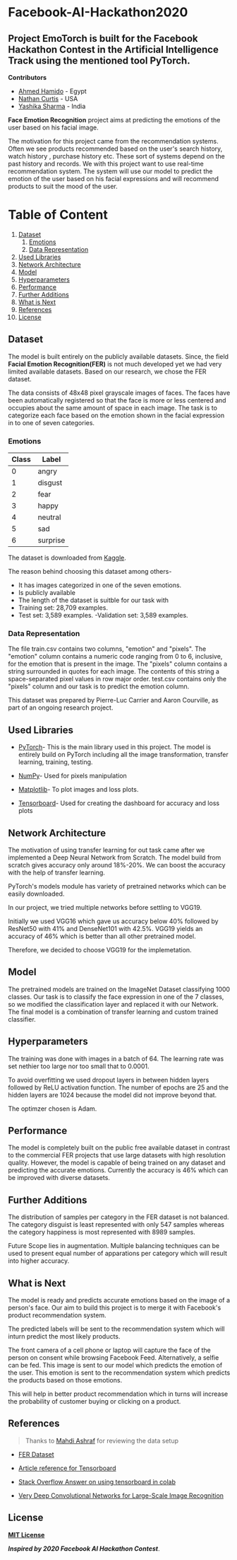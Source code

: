 # Facebook-AI-Hackathon2020
## Project **EmoTorch** is built for the Facebook Hackathon Contest in the Artificial Intelligence Track using the mentioned tool PyTorch.

**Contributors**

- [Ahmed Hamido](https://github.com/AhMedDxHaMiDo) - Egypt
- [Nathan Curtis](https://github.com/njcurtis3) - USA
- [Yashika Sharma](https://github.com/Yashika51) - India

**Face Emotion Recognition** project aims at predicting the emotions of the user based on his facial image.

The motivation for this project came from the recommendation systems.
Often we see products recommended based on the user's search history, watch history , purchase history etc. These sort of systems depend on the past history and records. We with this project want to use real-time recommendation system. The system will use our model to predict the emotion of the user based on his facial expressions and will recommend products to suit the mood of the user.


# Table of Content
1. [Dataset](#dataset)
   1. [Emotions](#emotions)
   2. [Data Representation](#data-representation)
2. [Used Libraries](#used-libraries)
3. [Network Architecture](#network-architecture)
4. [Model](#model)
5. [Hyperparameters](#hyperparameters)
6. [Performance](#performance)
7. [Further Additions](#further-additions)
8. [What is Next](#what-is-next)
9. [References](#references)
10. [License](#license)

## Dataset
The model is built entirely on the publicly available datasets. Since, the field **Facial Emotion Recognition(FER)** is not much developed yet we had very limited available datasets. Based on our research, we chose the FER dataset. 

The data consists of 48x48 pixel grayscale images of faces. The faces have been automatically registered so that the face is more or less centered and occupies about the same amount of space in each image. The task is to categorize each face based on the emotion shown in the facial expression in to one of seven categories.

### Emotions
| Class | Label |
| --- | --- |
| 0 | angry |
| 1 | disgust |
| 2 | fear |
| 3 | happy |
| 4 | neutral |
| 5 | sad |
| 6 | surprise |

The dataset is downloaded from [Kaggle](https://www.kaggle.com/c/challenges-in-representation-learning-facial-expression-recognition-challenge/overview). 

The reason behind choosing this dataset among others-
- It has images categorized in one of the seven emotions.
- Is publicly available
- The length of the dataset is suitble for our task with 
 - Training set:  28,709 examples.
 - Test set: 3,589 examples.
 -Validation set: 3,589 examples.

 ### Data Representation
The file train.csv contains two columns, "emotion" and "pixels". The "emotion" column contains a numeric code ranging from 0 to 6, inclusive, for the emotion that is present in the image. The "pixels" column contains a string surrounded in quotes for each image. The contents of this string a space-separated pixel values in row major order. test.csv contains only the "pixels" column and our task is to predict the emotion column.

This dataset was prepared by Pierre-Luc Carrier and Aaron Courville, as part of an ongoing research project.


## Used Libraries
- [PyTorch](https://pytorch.org/)- This is the main library used in this project. The model is entirely build on PyTorch including all the image transformation, transfer learning, training, testing.

- [NumPy](http://numpy.org/docs)- Used for pixels manipulation

- [Matplotlib](http://matplotlib.org/)- To plot images and loss plots.

- [Tensorboard](https://pytorch.org/docs/stable/tensorboard.html)- Used for creating the dashboard for accuracy and loss plots


## Network Architecture
The motivation of using transfer learning for out task came after we implemented a Deep Neural Network from Scratch. The model build from scratch gives accuracy only around 18%-20%. We can boost the accuracy with the help of transfer learning.

PyTorch's models module has variety of pretrained networks which can be easily downloaded.

In our project, we tried multiple networks before settling to VGG19.

Initially we used VGG16 which gave us accuracy below 40% followed by ResNet50 with 41% and DenseNet101 with 42.5%. VGG19 yields an accuracy of 46% which is better than all other pretrained model. 

Therefore, we decided to choose VGG19 for the implemetation. 


## Model
The pretrained models are trained on the ImageNet Dataset classifying 1000 classes. Our task is to classify the face expression in one of the 7 classes, so we modified the classification layer and replaced it with our Network.
The final model is a combination of transfer learning and custom trained classifier.


## Hyperparameters
The training was done with images in a batch of 64. The learning rate was set nethier too large nor too small that to 0.0001.

To avoid overfitting we used dropout layers in between hidden layers followed by ReLU activation function.
The number of epochs are 25 and the hidden layers are 1024 because the model did not improve beyond that.

The optimzer chosen is Adam.


## Performance
The model is completely built on the public free available dataset in contrast to the commercial FER projects that use large datasets with high resolution quality. However, the model is capable of being trained on any dataset and predicting the accurate emotions. 
Currently the accuracy is 46% which can be improved with diverse datasets.


## Further Additions
The distribution of samples per category in the FER dataset is not balanced. 
The category disguist is least represented with only 547 samples whereas the category happiness is most represented with 8989 samples.

Future Scope lies in augmentation. Multiple balancing techniques can be used to present equal number of apparations per category which will result into higher accuracy.


## What is Next
The model is ready and predicts accurate emotions based on the image of a person's face. Our aim to build this project is to merge it with Facebook's product recommendation system.

The predicted labels will be sent to the recommendation system which will inturn predict the most likely products.

The front camera of a cell phone or laptop will capture the face of the person on consent while browsing Facebook Feed. Alternatively, a selfie can be fed. This image is sent to our model which predicts the emotion of the user. This emotion is sent to the recommendation system which predicts the products based on those emotions.

This will help in better product recommendation which in turns will increase the probability of customer buying or clicking on a product.


## References
> Thanks to [Mahdi Ashraf](https://github.com/MahdiAshraf) for reviewing the data setup

- [FER Dataset](https://datarepository.wolframcloud.com/resources/FER-2013)

- [Article reference for Tensorboard](https://medium.com/looka-engineering/how-to-use-tensorboard-with-pytorch-in-google-colab-1f76a938bc34)

- [Stack Overflow Answer on using tensorboard in colab](https://stackoverflow.com/a/48468512/1514728)

- [Very Deep Convolutional Networks for Large-Scale Image Recognition](https://arxiv.org/pdf/1409.1556.pdf)


## License
[**MIT License**](https://choosealicense.com/licenses/mit/)

***Inspired by 2020 Facebook AI Hackathon Contest***.
